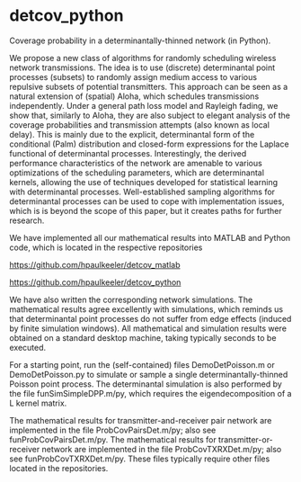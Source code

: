 # detcov_python
 Coverage probability in a determinantally-thinned network (in Python).

We propose a new class of algorithms for randomly scheduling wireless network transmissions. The idea is to use (discrete) determinantal point processes (subsets) to randomly assign medium access to  various repulsive subsets of potential transmitters. This approach can be seen as a  natural  extension of (spatial) Aloha, which schedules transmissions independently. Under a general path loss model and Rayleigh fading, we show that, similarly to Aloha, they are also subject to elegant analysis of the coverage probabilities and transmission attempts (also known as local delay). This is mainly due to the explicit, determinantal form of the conditional (Palm) distribution and closed-form  expressions for the Laplace functional of determinantal processes. Interestingly, the derived performance characteristics of the network are amenable to various optimizations of the scheduling parameters, which are determinantal kernels, allowing the use of techniques developed for statistical  learning with determinantal processes. Well-established sampling algorithms for determinantal processes can be used to cope with implementation issues, which is is beyond the scope of this paper, but it creates paths for further research.

We have implemented all our mathematical results into MATLAB and Python code, which is located in  the respective repositories

https://github.com/hpaulkeeler/detcov_matlab

https://github.com/hpaulkeeler/detcov_python

We have also written the corresponding network simulations. The mathematical results agree excellently with simulations, which reminds us that determinantal point processes do not suffer from edge effects (induced by finite simulation windows). All mathematical and simulation results were obtained on a standard desktop machine, taking typically seconds to be executed. 

For a starting point, run the (self-contained) files DemoDetPoisson.m or DemoDetPoisson.py to simulate or sample a single determinantally-thinned Poisson point process. The determinantal simulation is also performed by the file funSimSimpleDPP.m/py, which requires the eigendecomposition of a L kernel matrix.

The mathematical results for transmitter-and-receiver pair network are implemented in the file ProbCovPairsDet.m/py; also see funProbCovPairsDet.m/py. The  mathematical results for transmitter-or-receiver network are implemented in the file ProbCovTXRXDet.m/py; also see funProbCovTXRXDet.m/py. These files typically require other files located in the repositories. 

